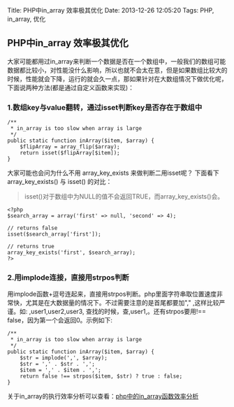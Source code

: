 Title: PHP中in_array 效率极其优化
Date: 2013-12-26 12:05:20
Tags: PHP, in_array, 优化

## PHP中in_array 效率极其优化

大家可能都用过in_array来判断一个数据是否在一个数组中，一般我们的数组可能数据都比较小，对性能没什么影响，所以也就不会太在意，但是如果数组比较大的时候，性能就会下降，运行的就会久一点，那如果针对在大数组情况下做优化呢，下面说两种方法(都是通过自定义函数来实现)：

### 1.数组key与value翻转，通过isset判断key是否存在于数组中
    
    
    /**
     * in_array is too slow when array is large
     */
    public static function inArray($item, $array) {
        $flipArray = array_flip($array);
        return isset($flipArray[$item]);
    }
    

大家可能也会问为什么不用 array_key_exists 来做判断二用isset呢？ 下面看下array_key_exists() 与 isset() 的对比：

> isset()对于数组中为NULL的值不会返回TRUE，而array_key_exists()会。
    
    
    <?php
    $search_array = array('first' => null, 'second' => 4);
    
    // returns false
    isset($search_array['first']);
    
    // returns true
    array_key_exists('first', $search_array);
    ?>
    

### 2.用implode连接，直接用strpos判断

用implode函数+逗号连起来，直接用strpos判断。php里面字符串取位置速度非常快，尤其是在大数据量的情况下。不过需要注意的是首尾都要加"," ,这样比较严谨。如: ,user1,user2,user3, 查找的时候，查,user1,。还有strpos要用!== false，因为第一个会返回0。示例如下:
    
    
    /**
     * in_array is too slow when array is large
     */
    public static function inArray($item, $array) {
        $str = implode(',', $array);
        $str = ',' . $str . ',';
        $item = ',' . $item . ',';
        return false !== strpos($item, $str) ? true : false;
    }
    

关于in_array的执行效率分析可以查看：[php中的in_array函数效率分析](http://www.server110.com/php/201309/1150.html)

